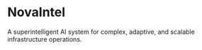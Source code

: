 # NovaIntel
A superintelligent AI system for complex, adaptive, and scalable infrastructure operations.
